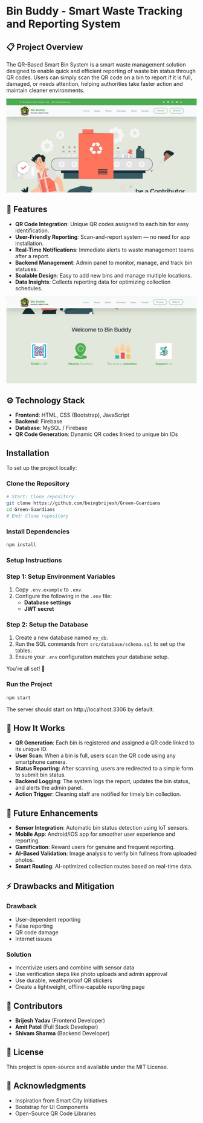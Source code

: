 # Bin Buddy - Smart Waste Tracking and Reporting System

## 📋 Project Overview
The QR-Based Smart Bin System is a smart waste management solution designed to enable quick and efficient reporting of waste bin status through QR codes. Users can simply scan the QR code on a bin to report if it is full, damaged, or needs attention, helping authorities take faster action and maintain cleaner environments.

![HomePage](https://github.com/beingbrijesh/Green-Guardians/blob/main/images/HomePage.jpeg)

## 🧩 Features
- **QR Code Integration**: Unique QR codes assigned to each bin for easy identification.
- **User-Friendly Reporting**: Scan-and-report system — no need for app installation.
- **Real-Time Notifications**: Immediate alerts to waste management teams after a report.
- **Backend Management**: Admin panel to monitor, manage, and track bin statuses.
- **Scalable Design**: Easy to add new bins and manage multiple locations.
- **Data Insights**: Collects reporting data for optimizing collection schedules.

![HomePage](https://github.com/beingbrijesh/Green-Guardians/blob/main/images/Features.jpeg)

## ⚙️ Technology Stack
- **Frontend**: HTML, CSS (Bootstrap), JavaScript
- **Backend**: Firebase
- **Database**: MySQL / Firebase
- **QR Code Generation**: Dynamic QR codes linked to unique bin IDs

## Installation

To set up the project locally:

### Clone the Repository
```bash
# Start: Clone repository
git clone https://github.com/beingbrijesh/Green-Guardians
cd Green-Guardians
# End: Clone repository
```
### Install Dependencies
```bash
npm install
```
### Setup Instructions

### Step 1: Setup Environment Variables
1. Copy `.env.example` to `.env`.
2. Configure the following in the `.env` file:
   - **Database settings**
   - **JWT secret**

### Step 2: Setup the Database
1. Create a new database named `my_db`.
2. Run the SQL commands from `src/database/schema.sql` to set up the tables.
3. Ensure your `.env` configuration matches your database setup.

You're all set! 🚀

### Run the Project
```bash
npm start
```
The server should start on http://localhost:3306 by default.

## 🧠 How It Works
- **QR Generation**: Each bin is registered and assigned a QR code linked to its unique ID.
- **User Scan**: When a bin is full, users scan the QR code using any smartphone camera.
- **Status Reporting**: After scanning, users are redirected to a simple form to submit bin status.
- **Backend Logging**: The system logs the report, updates the bin status, and alerts the admin panel.
- **Action Trigger**: Cleaning staff are notified for timely bin collection.

## 🚀 Future Enhancements
- **Sensor Integration**: Automatic bin status detection using IoT sensors.
- **Mobile App**: Android/iOS app for smoother user experience and reporting.
- **Gamification**: Reward users for genuine and frequent reporting.
- **AI-Based Validation**: Image analysis to verify bin fullness from uploaded photos.
- **Smart Routing**: AI-optimized collection routes based on real-time data.

## ⚡ Drawbacks and Mitigation

### Drawback
- User-dependent reporting
- False reporting
- QR code damage
- Internet issues

### Solution
- Incentivize users and combine with sensor data
- Use verification steps like photo uploads and admin approval
- Use durable, weatherproof QR stickers
- Create a lightweight, offline-capable reporting page

## 🙌 Contributors
- **Brijesh Yadav** (Frontend Developer)
- **Amit Patel** (Full Stack Developer)
- **Shivam Sharma** (Backend Developer)

## 📄 License
This project is open-source and available under the MIT License.

## 🌟 Acknowledgments
- Inspiration from Smart City Initiatives
- Bootstrap for UI Components
- Open-Source QR Code Libraries

